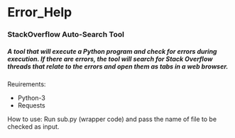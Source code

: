 # Error_Help
### StackOverflow Auto-Search Tool


##### A tool that will execute a Python program and check for errors during execution. If there are errors, the tool will search for Stack Overflow threads that relate to the errors and open them as tabs in a web browser.


Reuirements:
* Python-3
* Requests 


How to use:
Run sub.py (wrapper code) and pass the name of file to be checked as input.
